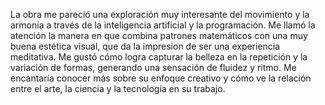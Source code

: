 La obra me pareció una exploración muy interesante del movimiento y la armonía a través de la inteligencia artificial y la programación. Me llamó la atención la manera en que combina patrones matemáticos con una muy buena estética visual, que da la impresion de ser una experiencia meditativa. Me gustó cómo logra capturar la belleza en la repetición y la variación de formas, generando una sensación de fluidez y ritmo. Me encantaría conocer más sobre su enfoque creativo y cómo ve la relación entre el arte, la ciencia y la tecnología en su trabajo.
